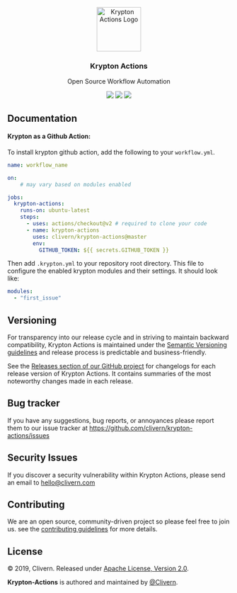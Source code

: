 <p align="center">
    <img alt="Krypton Actions Logo" src="https://raw.githubusercontent.com/silverbackhq/krypton/master/assets/images/logo.png" height="100" />
    <h3 align="center">Krypton Actions</h3>
    <p align="center">Open Source Workflow Automation</p>
    <p align="center">
        <a href="https://travis-ci.org/Clivern/krypton-actions"><img src="https://travis-ci.org/Clivern/krypton-actions.svg?branch=master"></a>
        <a href="https://github.com/Clivern/krypton-actions/releases"><img src="https://img.shields.io/badge/Version-0.4.0-red.svg"></a>
        <a href="https://github.com/Clivern/krypton-actions/blob/master/LICENSE"><img src="https://img.shields.io/badge/LICENSE-Apache--2.0-orange.svg"></a>
    </p>
</p>


## Documentation

#### Krypton as a Github Action:

To install krypton github action, add the following to your `workflow.yml`.

```yml
name: workflow_name

on:
    # may vary based on modules enabled

jobs:
  krypton-actions:
    runs-on: ubuntu-latest
    steps:
      - uses: actions/checkout@v2 # required to clone your code
      - name: krypton-actions
        uses: clivern/krypton-actions@master
        env:
          GITHUB_TOKEN: ${{ secrets.GITHUB_TOKEN }}
```

Then add `.krypton.yml` to your repository root directory. This file to configure the enabled krypton modules and their settings. It should look like:

```yml
modules:
  - "first_issue"
```


## Versioning

For transparency into our release cycle and in striving to maintain backward compatibility, Krypton Actions is maintained under the [Semantic Versioning guidelines](https://semver.org/) and release process is predictable and business-friendly.

See the [Releases section of our GitHub project](https://github.com/clivern/krypton-actions/releases) for changelogs for each release version of Krypton Actions. It contains summaries of the most noteworthy changes made in each release.


## Bug tracker

If you have any suggestions, bug reports, or annoyances please report them to our issue tracker at https://github.com/clivern/krypton-actions/issues


## Security Issues

If you discover a security vulnerability within Krypton Actions, please send an email to [hello@clivern.com](mailto:hello@clivern.com)


## Contributing

We are an open source, community-driven project so please feel free to join us. see the [contributing guidelines](CONTRIBUTING.md) for more details.


## License

© 2019, Clivern. Released under [Apache License, Version 2.0](https://www.apache.org/licenses/LICENSE-2.0).

**Krypton-Actions** is authored and maintained by [@Clivern](https://github.com/clivern).
